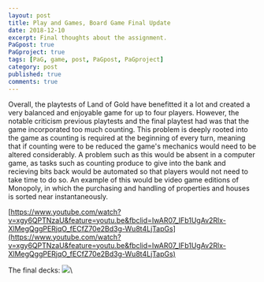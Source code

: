 ```yaml
---
layout: post
title: Play and Games, Board Game Final Update
date: 2018-12-10
excerpt: Final thoughts about the assignment. 
PaGpost: true
PaGproject: true
tags: [PaG, game, post, PaGpost, PaGproject]
category: post
published: true
comments: true
---
```

Overall, the playtests of Land of Gold have benefitted it a lot and created a very balanced and enjoyable game for up to four players. However, the notable criticism previous playtests and the final playtest had was that the game incorporated too much counting. This problem is deeply rooted into the game as counting is required at the beginning of every turn, meaning that if counting were to be reduced the game's mechanics would need to be altered considerably. A problem such as this would be absent in a computer game, as tasks such as counting produce to give into the bank and recieving bits back would be automated so that players would not need to take time to do so. An example of this would be video game editions of Monopoly, in which the purchasing and handling of properties and houses is sorted near instantaneously.

[https://www.youtube.com/watch?v=xgy6QPTNzaU&feature=youtu.be&fbclid=IwAR07_IFb1UgAv2Rlx-XlMegQggPERjqO_fECfZ70e2Bd3g-Wu8t4LjTapGs](https://www.youtube.com/watch?v=xgy6QPTNzaU&feature=youtu.be&fbclid=IwAR07_IFb1UgAv2Rlx-XlMegQggPERjqO_fECfZ70e2Bd3g-Wu8t4LjTapGs)

The final decks:
<a href="https://i.imgur.com/QTR5JQ1.jpg"><img src="https://i.imgur.com/QTR5JQ1.jpg"></a>\